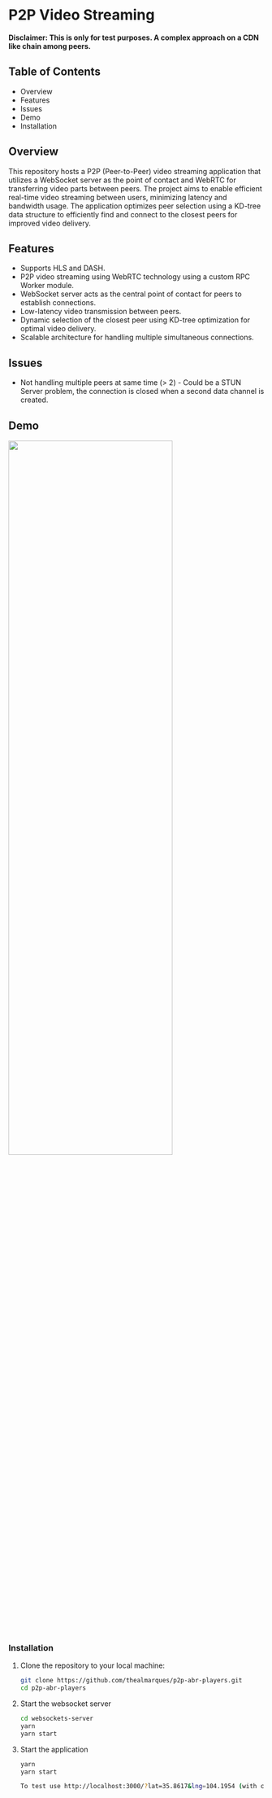 # P2P Video Streaming

**Disclaimer: This is only for test purposes. A complex approach on a CDN like chain among peers.**

## Table of Contents
- Overview
- Features
- Issues
- Demo
- Installation

## Overview

This repository hosts a P2P (Peer-to-Peer) video streaming application that utilizes a WebSocket server as the point of contact and WebRTC for transferring video parts between peers. The project aims to enable efficient real-time video streaming between users, minimizing latency and bandwidth usage. The application optimizes peer selection using a KD-tree data structure to efficiently find and connect to the closest peers for improved video delivery.

## Features

- Supports HLS and DASH.
- P2P video streaming using WebRTC technology using a custom RPC Worker module.
- WebSocket server acts as the central point of contact for peers to establish connections.
- Low-latency video transmission between peers.
- Dynamic selection of the closest peer using KD-tree optimization for optimal video delivery.
- Scalable architecture for handling multiple simultaneous connections.

## Issues

- Not handling multiple peers at same time (> 2) - Could be a STUN Server problem, the connection is closed when a second data channel is created.

## Demo

<img src="resources/demo720.gif" height="60%" width="80%"/>

### Installation

1. Clone the repository to your local machine:

   ```bash
   git clone https://github.com/thealmarques/p2p-abr-players.git
   cd p2p-abr-players

2. Start the websocket server

   ```bash
   cd websockets-server
   yarn
   yarn start

3. Start the application

   ```bash
   yarn
   yarn start

   To test use http://localhost:3000/?lat=35.8617&lng=104.1954 (with coordinates in the query parameters
